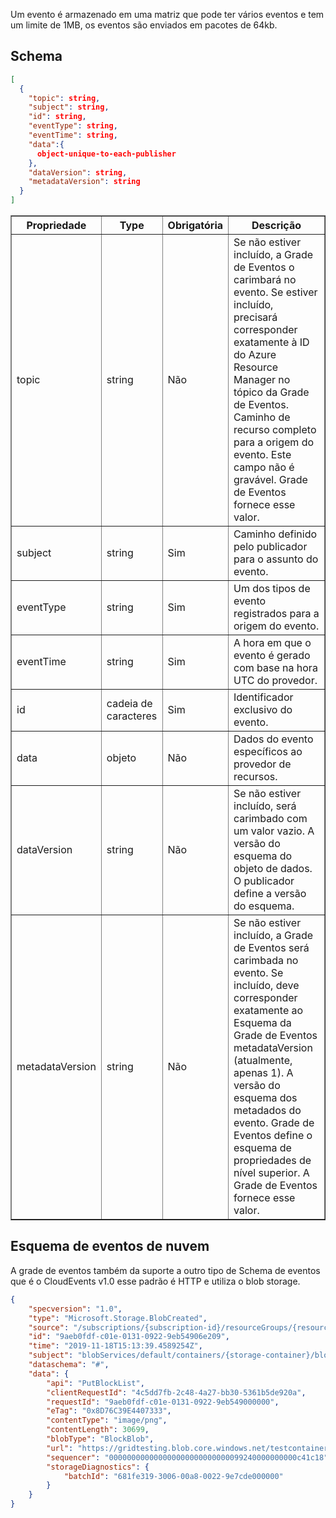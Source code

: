 Um evento é armazenado em uma matriz que pode ter vários eventos e tem um limite de 1MB, os eventos são enviados em pacotes de 64kb.

## Schema
```JSON
[
  {
    "topic": string,
    "subject": string,
    "id": string,
    "eventType": string,
    "eventTime": string,
    "data":{
      object-unique-to-each-publisher
    },
    "dataVersion": string,
    "metadataVersion": string
  }
]
```


<table border="1">
    <thead>
        <tr>
            <th>Propriedade</th>
            <th>Type</th>
            <th>Obrigatória</th>
            <th>Descrição</th>
        </tr>
    </thead>
    <tbody>
        <tr>
            <td>topic</td>
            <td>string</td>
            <td>Não</td>
            <td>Se não estiver incluído, a Grade de Eventos o carimbará no evento. Se estiver incluído, precisará corresponder exatamente à ID do Azure Resource Manager no tópico da Grade de Eventos. Caminho de recurso completo para a origem do evento. Este campo não é gravável. Grade de Eventos fornece esse valor.</td>
        </tr>
        <tr>
            <td>subject</td>
            <td>string</td>
            <td>Sim</td>
            <td>Caminho definido pelo publicador para o assunto do evento.</td>
        </tr>
        <tr>
            <td>eventType</td>
            <td>string</td>
            <td>Sim</td>
            <td>Um dos tipos de evento registrados para a origem do evento.</td>
        </tr>
        <tr>
            <td>eventTime</td>
            <td>string</td>
            <td>Sim</td>
            <td>A hora em que o evento é gerado com base na hora UTC do provedor.</td>
        </tr>
        <tr>
            <td>id</td>
            <td>cadeia de caracteres</td>
            <td>Sim</td>
            <td>Identificador exclusivo do evento.</td>
        </tr>
        <tr>
            <td>data</td>
            <td>objeto</td>
            <td>Não</td>
            <td>Dados do evento específicos ao provedor de recursos.</td>
        </tr>
        <tr>
            <td>dataVersion</td>
            <td>string</td>
            <td>Não</td>
            <td>Se não estiver incluído, será carimbado com um valor vazio. A versão do esquema do objeto de dados. O publicador define a versão do esquema.</td>
        </tr>
        <tr>
            <td>metadataVersion</td>
            <td>string</td>
            <td>Não</td>
            <td>Se não estiver incluído, a Grade de Eventos será carimbada no evento. Se incluído, deve corresponder exatamente ao Esquema da Grade de Eventos metadataVersion (atualmente, apenas 1). A versão do esquema dos metadados do evento. Grade de Eventos define o esquema de propriedades de nível superior. A Grade de Eventos fornece esse valor.</td>
        </tr>
    </tbody>
</table>

## Esquema de eventos de nuvem
A grade de eventos também da suporte a outro tipo de Schema de eventos que é o CloudEvents v1.0 esse padrão é HTTP e utiliza o blob storage.

```JSON
{
    "specversion": "1.0",
    "type": "Microsoft.Storage.BlobCreated",  
    "source": "/subscriptions/{subscription-id}/resourceGroups/{resource-group}/providers/Microsoft.Storage/storageAccounts/{storage-account}",
    "id": "9aeb0fdf-c01e-0131-0922-9eb54906e209",
    "time": "2019-11-18T15:13:39.4589254Z",
    "subject": "blobServices/default/containers/{storage-container}/blobs/{new-file}",
    "dataschema": "#",
    "data": {
        "api": "PutBlockList",
        "clientRequestId": "4c5dd7fb-2c48-4a27-bb30-5361b5de920a",
        "requestId": "9aeb0fdf-c01e-0131-0922-9eb549000000",
        "eTag": "0x8D76C39E4407333",
        "contentType": "image/png",
        "contentLength": 30699,
        "blobType": "BlockBlob",
        "url": "https://gridtesting.blob.core.windows.net/testcontainer/{new-file}",
        "sequencer": "000000000000000000000000000099240000000000c41c18",
        "storageDiagnostics": {
            "batchId": "681fe319-3006-00a8-0022-9e7cde000000"
        }
    }
}
```
